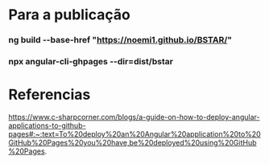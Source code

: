 # Para a publicação

### ng build --base-href "https://noemi1.github.io/BSTAR/"
### npx angular-cli-ghpages --dir=dist/bstar


# Referencias 
https://www.c-sharpcorner.com/blogs/a-guide-on-how-to-deploy-angular-applications-to-github-pages#:~:text=To%20deploy%20an%20Angular%20application%20to%20GitHub%20Pages%20you%20have,be%20deployed%20using%20GitHub%20Pages.
